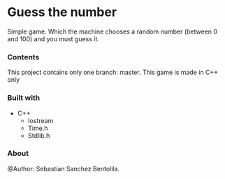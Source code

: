 # Guess the number
Simple game. Which the machine chooses a random number (between 0 and 100) and 
you must guess it.


### Contents

This project contains only one branch: master. This game is made in C++ only

### Built with

- C++
	- Iostream 
	- Time.h
	- Stdlib.h

### About

@Author: Sebastian Sanchez Bentolila. 
